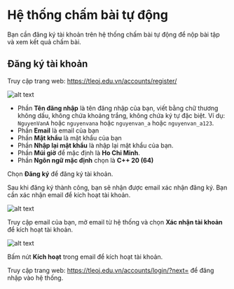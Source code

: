 # Hệ thống chấm bài tự động

Bạn cần đăng ký tài khoản trên hệ thống chấm bài tự động để nộp bài tập và xem kết quả chấm bài.

## Đăng ký tài khoản

Truy cập trang web: https://tleoj.edu.vn/accounts/register/

![alt text](image-1.png)

- Phần **Tên đăng nhập** là tên đăng nhập của bạn, viết bằng chữ thương không dấu, không chứa khoảng trắng, không chứa ký tự đặc biệt. Ví dụ: `NguyenVanA` hoặc `nguyenvana` hoặc `nguyenvan_a` hoặc `nguyenvan_a123`.
- Phần **Email** là email của bạn
- Phần **Mật khẩu** là mật khẩu của bạn
- Phần **Nhập lại mật khẩu** là nhập lại mật khẩu của bạn.
- Phần **Múi giờ** để mặc định là **Ho Chi Minh**.
- Phần **Ngôn ngữ mặc định** chọn là **C++ 20 (64)**

Chọn **Đăng ký** để đăng ký tài khoản.

Sau khi đăng ký thành công, bạn sẽ nhận được email xác nhận đăng ký. Bạn cần xác nhận email để kích hoạt tài khoản.

![alt text](image.png)

Truy cập email của bạn, mở email từ hệ thống và chọn **Xác nhận tài khoản** để kích hoạt tài khoản.

![alt text](image-2.png)

Bấm nút **Kích hoạt** trong email để kích hoạt tài khoản.

Truy cập trang web: https://tleoj.edu.vn/accounts/login/?next= để đăng nhập vào hệ thống.